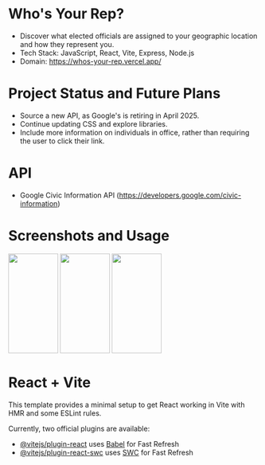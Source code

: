 # Who's Your Rep?

- Discover what elected officials are assigned to your geographic location and how they represent you.
- Tech Stack: JavaScript, React, Vite, Express, Node.js
- Domain: https://whos-your-rep.vercel.app/

# Project Status and Future Plans
- Source a new API, as Google's is retiring in April 2025.
- Continue updating CSS and explore libraries.
- Include more information on individuals in office, rather than requiring the user to click their link. 

# API
- Google Civic Information API (https://developers.google.com/civic-information)

# Screenshots and Usage

<img width="100" height="200" src="wyr1.png" />
<img width="100" height="200" src="wyr2.png" />
<img width="100" height="200" src="wyr3.png" />

# React + Vite

This template provides a minimal setup to get React working in Vite with HMR and some ESLint rules.

Currently, two official plugins are available:

- [@vitejs/plugin-react](https://github.com/vitejs/vite-plugin-react/blob/main/packages/plugin-react/README.md) uses [Babel](https://babeljs.io/) for Fast Refresh
- [@vitejs/plugin-react-swc](https://github.com/vitejs/vite-plugin-react-swc) uses [SWC](https://swc.rs/) for Fast Refresh

